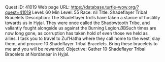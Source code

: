 Quest ID: 41019
Web page URL: https://database.turtle-wow.org/?quest=41019
Level: 60
Min Level: 55
Race: nil
Title: Shadeflayer Tribal Bracelets
Description: The Shadeflayer trolls have taken a stance of hostility towards us in Hyjal. They were once called the Shadowtooth Tribe, and valiantly fought alongside us against the Burning Legion.$B$BSuch times are now long gone, as corruption has taken hold of even those we held as allies. I task you to travel to Zul'Hatha where they call home to the west, slay them, and procure 10 Shadeflayer Tribal Bracelets. Bring these bracelets to me and you will be rewarded.
Objective: Gather 10 Shadeflayer Tribal Bracelets at Nordanaar in Hyjal.
